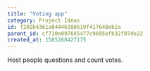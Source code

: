 ```yaml
---
title: "Voting app"
category: Project Ideas
id: f202b4361a84446388619f417648eb2a
parent_id: cf710e097645477c9695efb32f07de22
created_at: 1585268427175
---
```


Host people questions and count votes.
                